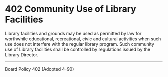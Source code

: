 # 402 Community Use of Library Facilities

Library facilities and grounds may be used as permitted by law for worthwhile educational, recreational, civic and cultural activities when such use does not interfere with the regular library program. Such community use of Library facilities shall be controlled by regulations issued by the Library Director.

---

Board Policy 402 (Adopted 4-90)

